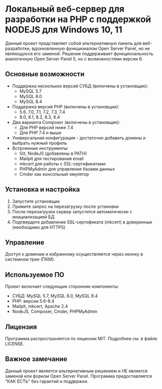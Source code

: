 # Локальный веб-сервер для разработки на PHP с поддержкой NODEJS для Windows 10, 11

Данный проект представляет собой альтернативную панель для веб-разработки, вдохновленную функционалом Open Server Panel, но не являющуюся его заменой. Решение поддерживает функциональность аналогичную Open Server Panel 5, но с возможностями версии 6.

## Основные возможности

- Поддержка нескольких версий СУБД (включены в установщик):
  - MySQL 5.7
  - MySQL 8.0
  - MySQL 8.4
- Поддержка версий PHP (включены в установщик):
  - 5.6, 7.0, 7.1, 7.2, 7.3, 7.4
  - 8.0, 8.1, 8.2, 8.3, 8.4
- Два варианта Composer (включены в установщик):
  - Для PHP версий ниже 7.4
  - Для PHP 7.4 и выше
- Универсальная конфигурация - достаточно добавить домены и выбрать нужный профиль
- Встроенные инструменты:
  - Git, NodeJS (добавлены в PATH)
  - Mailpit для тестирования email
  - mkcert для работы с SSL-сертификатами
  - PHPMyAdmin для управления базами данных
  - Cmder как консольный эмулятор

## Установка и настройка

1. Запустите установщик
2. Примите запрос на перезагрузку после установки
3. После перезагрузки сервер запустится автоматически с инициализацией БД
4. Подтвердите добавление SSL-сертификата (mkcert) в доверенные (необходимо для HTTPS)

## Управление

Доступ к доменам и избранному осуществляется через иконку в системном трее (ПКМ).

## Используемое ПО

Проект включает следующие сторонние компоненты:
- СУБД: MySQL 5.7, MySQL 8.0, MySQL 8.4
- PHP: версии 5.6-8.4
- Mailpit, mkcert, Apache 2.4
- NodeJS, Composer, Cmder, PHPMyAdmin

## Лицензия

Программа распространяется по лицензии MIT. Подробнее см. в файле LICENSE.

## Важное замечание

Данный проект является альтернативным решением и НЕ является заменой или форком Open Server Panel. Программа предоставляется "КАК ЕСТЬ" без гарантий и поддержки.
